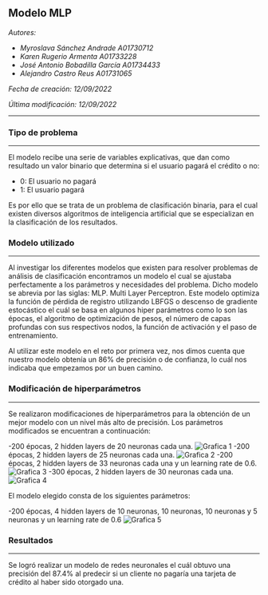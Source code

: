 ## **Modelo MLP**
*Autores:*
- *Myroslava Sánchez Andrade A01730712*
- *Karen Rugerio Armenta A01733228*
- *José Antonio Bobadilla García A01734433*
- *Alejandro Castro Reus A01731065*

*Fecha de creación: 12/09/2022*

*Última modificación: 12/09/2022*

---

### **Tipo de problema**
---

El modelo recibe una serie de variables explicativas, que dan como resultado un valor binario que determina si el usuario pagará el crédito o no:
- 0: El usuario no pagará
- 1: El usuario pagará

Es por ello que se trata de un problema de clasificación binaria, para el cual existen diversos algoritmos de inteligencia artificial que se especializan en la clasificación de los resultados.

### **Modelo utilizado**
---

Al investigar los diferentes modelos que existen para resolver problemas de análisis de clasificación encontramos un modelo el cual se ajustaba perfectamente a los parámetros y necesidades del problema. Dicho modelo se abrevia por las siglas: MLP.  Multi Layer Perceptron. Este modelo optimiza la función de pérdida de registro utilizando LBFGS o descenso de gradiente estocástico el cuál se basa en algunos hiper parámetros como lo son las épocas, el algoritmo de optimización de pesos, el número de capas profundas con sus respectivos nodos, la función de activación y el paso de entrenamiento.

Al utilizar este modelo en el reto por primera vez, nos dimos cuenta que nuestro modelo obtenía un 86% de precisión o de confianza, lo cuál nos indicaba que empezamos por un buen camino. 

### **Modificación de hiperparámetros**
---

Se realizaron modificaciones de hiperparámetros para la obtención de un mejor modelo con un nivel más alto de precisión. Los parámetros modificados se encuentran a continuación: 

-200 épocas, 2 hidden layers de 20 neuronas cada una.
![Grafica 1](./assets/200-20-20.png) 
-200 épocas, 2 hidden layers de 25 neuronas cada una.
![Grafica 2](./assets/200-25-25.png) 
-200 épocas, 2 hidden layers de 33 neuronas cada una y un learning rate de 0.6.
![Grafica 3](./assets/200-33-33-06.png) 
-300 épocas, 2 hidden layers de 30 neuronas cada una.
![Grafica 4](./assets/300-30-30.png) 

El modelo elegido consta de los siguientes parámetros:

-200 épocas, 4 hidden layers de 10 neuronas, 10 neuronas, 10 neuronas y 5 neuronas y un learning rate de 0.6
![Grafica 5](./assets/200-10-10-10-5-06.png) 


### **Resultados**
---

Se logró realizar un modelo de redes neuronales el cuál obtuvo una precisión del 87.4% al predecir si un cliente no pagaría una tarjeta de crédito al haber sido otorgado una. 

